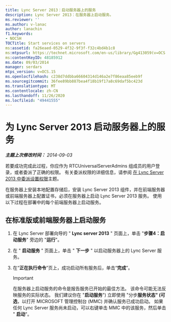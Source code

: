 ```yaml
---
title: Lync Server 2013：启动服务器上的服务
description: Lync Server 2013：在服务器上启动服务。
ms.reviewer: ''
ms.author: v-lanac
author: lanachin
f1.keywords:
- NOCSH
TOCTitle: Start services on servers
ms:assetid: fa26eaed-0529-4f32-9f3f-f32c4bd4b1c8
ms:mtpsurl: https://technet.microsoft.com/en-us/library/Gg413059(v=OCS.15)
ms:contentKeyID: 48185912
ms.date: 09/03/2014
manager: serdars
mtps_version: v=OCS.15
ms.openlocfilehash: c238d7ddbba66604314d146a2e7f86eaa85eeb9f
ms.sourcegitcommit: 36fee89bb887bea4f18b19f17a8c69daf5bc423d
ms.translationtype: MT
ms.contentlocale: zh-CN
ms.lasthandoff: 11/26/2020
ms.locfileid: "49441555"
---
```

# <a name="start-services-on-servers-for-lync-server-2013"></a>为 Lync Server 2013 启动服务器上的服务

<div data-xmlns="http://www.w3.org/1999/xhtml">

<div class="topic" data-xmlns="http://www.w3.org/1999/xhtml" data-msxsl="urn:schemas-microsoft-com:xslt" data-cs="https://msdn.microsoft.com/">

<div data-asp="https://msdn2.microsoft.com/asp">



</div>

<div id="mainSection">

<div id="mainBody">

<span> </span>

_**主题上次修改时间：** 2014-09-03_

若要成功完成此过程，你应作为 RTCUniversalServerAdmins 组成员的用户登录，或者委派了正确的权限。 有关委派权限的详细信息，请参阅 [在 Lync Server 2013 中委派设置权限](lync-server-2013-delegate-setup-permissions.md)主题。

在服务器上安装本地配置存储后，安装 Lync Server 2013 组件，并在前端服务器或前端服务器上配置证书，必须在服务器上启动 Lync Server 2013 服务。 使用以下过程在部署中的每个前端服务器上启动服务。

<div>

## <a name="to-start-services-on-a-standard-edition-or-front-end-server"></a>在标准版或前端服务器上启动服务

1.  在 Lync Server 部署向导的 " **Lync server 2013** " 页面上，单击 "**步骤4：启动服务**" 旁边的 "**运行**"。

2.  在 " **启动服务** " 页面上，单击 " **下一步** " 以启动服务器上的 Lync Server 服务。

3.  在“**正在执行命令**”页上，成功启动所有服务后，单击“**完成**”。
    
    <div>
    

    > [!IMPORTANT]  
    > 在服务器上启动服务的命令是报告服务已开始的最佳方法。 该命令可能无法反映服务的实际状态。 我们建议你在 "<STRONG>启动服务</STRONG>") 立即使用 "分步<STRONG>服务状态" (可选</STRONG>，以打开 MICROSOFT 管理控制台 (MMC) 并确认服务已成功启动。 如果任何 Lync Server 服务尚未启动，可以右键单击 MMC 中的该服务，然后单击 " <STRONG>启动</STRONG>"。

    
    </div>

</div>

</div>

<span> </span>

</div>

</div>

</div>


